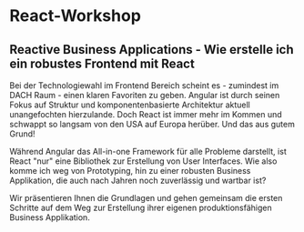 # React-Workshop
## Reactive Business Applications - Wie erstelle ich ein robustes Frontend mit React

Bei der Technologiewahl im Frontend Bereich scheint es - zumindest im DACH Raum - einen klaren Favoriten zu geben. Angular ist durch seinen Fokus auf Struktur und komponentenbasierte Architektur aktuell unangefochten hierzulande.
Doch React ist immer mehr im Kommen und schwappt so langsam von den USA auf Europa herüber. Und das aus gutem Grund!

Während Angular das All-in-one Framework für alle Probleme darstellt, ist React "nur" eine Bibliothek zur Erstellung von User Interfaces. Wie also komme ich weg von Prototyping, hin zu einer robusten Business Applikation, die auch nach Jahren noch zuverlässig und wartbar ist?

Wir präsentieren Ihnen die Grundlagen und gehen gemeinsam die ersten Schritte auf dem Weg zur Erstellung ihrer eigenen produktionsfähigen Business Applikation.
